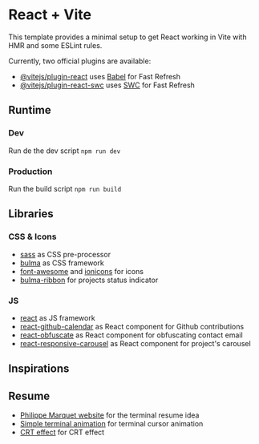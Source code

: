 # React + Vite

This template provides a minimal setup to get React working in Vite with HMR and some ESLint rules.

Currently, two official plugins are available:

- [@vitejs/plugin-react](https://github.com/vitejs/vite-plugin-react/blob/main/packages/plugin-react/README.md) uses [Babel](https://babeljs.io/) for Fast Refresh
- [@vitejs/plugin-react-swc](https://github.com/vitejs/vite-plugin-react-swc) uses [SWC](https://swc.rs/) for Fast Refresh

## Runtime

### Dev

Run de the dev script
`npm run dev`

### Production

Run the build script
`npm run build`

## Libraries

### CSS & Icons
- [sass](https://sass-lang.com) as CSS pre-processor
- [bulma](https://bulma.io) as CSS framework
- [font-awesome](https://fontawesome.com) and [ionicons](https://ionic.io/ionicons) for icons
- [bulma-ribbon](https://github.com/Wikiki/bulma-ribbon) for projects status indicator

### JS
- [react](https://react.dev) as JS framework
- [react-github-calendar](https://grubersjoe.github.io/react-github-calendar/) as React component for Github contributions
- [react-obfuscate](https://github.com/coston/react-obfuscate) as React component for obfuscating contact email
- [react-responsive-carousel](https://github.com/leandrowd/react-responsive-carousel) as React component for project's carousel

## Inspirations

## Resume

- [Philippe Marquet website](https://www.cristal.univ-lille.fr/~marquet/) for the terminal resume idea
- [Simple terminal animation](https://codepen.io/jessekernaghan/pen/xwvdBL) for terminal cursor animation
- [CRT effect](https://github.com/custom-start-page/retro-crt) for CRT effect